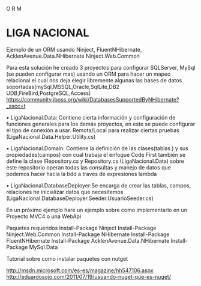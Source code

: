  O R M

LIGA NACIONAL
==================

Ejemplo de un ORM usando 
Ninject,
FluentNHibernate,
AcklenAvenue.Data.NHibernate 
Ninject.Web.Common


Para esta  solución he creado 3 proyectos para configurar  SQLServer,  MySql (se pueden configurar mas) usando un ORM para hacer un mapeo relacional  el cual nos deja elegir libremente algunas las bases de datos soportadas(mySql,MSSQL,Oracle,SqlLite,DB2 UDB,FireBird,PostgreSQL,Access)
https://community.jboss.org/wiki/DatabasesSupportedByNHibernate?_sscc=t

•	LigaNacional.Data: Contiene cierta información y configuración de funciones generales para los demás proyectos, en este se puede configurar el tipo de conexión a usar.
Remota/Local para realizar ciertas pruebas (LigaNacional.Data.Helper.Utility.cs)

•	LigaNacional.Domain: Contiene la definición de las clases(tablas ) y sus propiedades(campos)  con cual trabaja el enfoque Code First  también se define la clase IRepository.cs  y Repository.cs (LigaNacional.Data) sobre este repositorio operan todas las consultas y manejo de datos que podemos hacer hacia la bdd a traves de expresiones lambda

•	LigaNacional.DatabaseDeployer:Se encarga de crear las tablas, campos, relaciones he inicializar datos que necesitemos (LigaNacional.DatabaseDeployer.Seeder.UsuarioSeeder.cs)

En un próximo ejemplo hare un ejemplo sobre como implementarlo en un Proyecto MVC4 o una WebApi 



Paquetes requeridos
Install-Package Ninject
Install-Package Ninject.Web.Common
Install-Package NHibernate 
Install-Package FluentNHibernate 
Install-Package AcklenAvenue.Data.NHibernate 
Install-Package MySql.Data 

Tutorial sobre como instalar paquetes con nutget

http://msdn.microsoft.com/es-es/magazine/hh547106.aspx
http://eduardosojo.com/2011/07/19/usuando-nuget-que-es-nuget/
